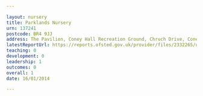 ```yaml
---

layout: nursery
title: Parklands Nursery
urn: 137241
postcode: BR4 9JJ
address: The Pavilion, Coney Hall Recreation Ground, Chruch Drive, Coney Hall, West Wickham, BR4 9JJ
latestReportUrl: https://reports.ofsted.gov.uk/provider/files/2332265/urn/137241.pdf
teaching: 0
development: 0
leadership: 1
outcomes: 0
overall: 1
date: 16/01/2014

---
```

